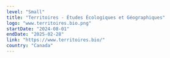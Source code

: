 ```yaml
---
level: "Small"
title: "Territoires - Études Écologiques et Géographiques"
logo: "www.territoires.bio.png"
startDate: "2024-08-01"
endDate: "2025-02-28"
link: "https://www.territoires.bio/"
country: "Canada"
---
```

